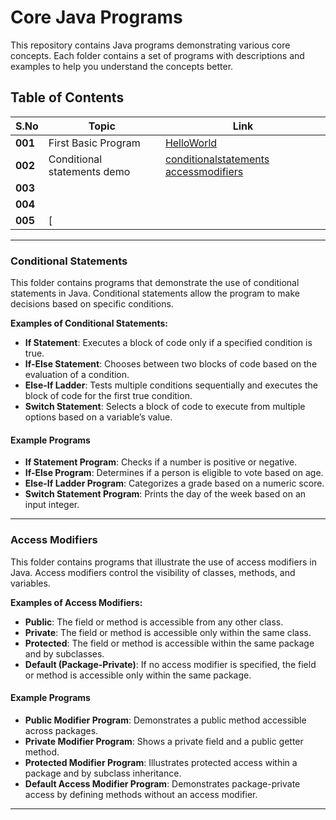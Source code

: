 # Core Java Programs

This repository contains Java programs demonstrating various core concepts. Each folder contains a set of programs with descriptions and examples to help you understand the concepts better.


## Table of Contents

| **S.No**         | **Topic**                                                                                           | **Link**          |
|-------------------|-----------------------------------------------------------------------------------------------------|-------------------|
| **001** | First Basic Program | [HelloWorld](https://github.com/mnavyasree1906/MyPrograms/tree/feature/programs/001-firstbasicprogram)                         |
| **002**              | Conditional statements demo                                                                                                 | [conditionalstatements accessmodifiers](https://github.com/mnavyasree1906/MyPrograms/tree/feature/programs/002-conditionalstatementsdemo)         |
| **003**      |                                                                                                  |                         |
| **004**      |          |                         |
| **005**         | [                                             |                         |


---

### Conditional Statements

This folder contains programs that demonstrate the use of conditional statements in Java. Conditional statements allow the program to make decisions based on specific conditions.

**Examples of Conditional Statements:**
- **If Statement**: Executes a block of code only if a specified condition is true.
- **If-Else Statement**: Chooses between two blocks of code based on the evaluation of a condition.
- **Else-If Ladder**: Tests multiple conditions sequentially and executes the block of code for the first true condition.
- **Switch Statement**: Selects a block of code to execute from multiple options based on a variable’s value.

#### Example Programs

- **If Statement Program**: Checks if a number is positive or negative.
- **If-Else Program**: Determines if a person is eligible to vote based on age.
- **Else-If Ladder Program**: Categorizes a grade based on a numeric score.
- **Switch Statement Program**: Prints the day of the week based on an input integer.

---

### Access Modifiers

This folder contains programs that illustrate the use of access modifiers in Java. Access modifiers control the visibility of classes, methods, and variables.

**Examples of Access Modifiers:**
- **Public**: The field or method is accessible from any other class.
- **Private**: The field or method is accessible only within the same class.
- **Protected**: The field or method is accessible within the same package and by subclasses.
- **Default (Package-Private)**: If no access modifier is specified, the field or method is accessible only within the same package.

#### Example Programs

- **Public Modifier Program**: Demonstrates a public method accessible across packages.
- **Private Modifier Program**: Shows a private field and a public getter method.
- **Protected Modifier Program**: Illustrates protected access within a package and by subclass inheritance.
- **Default Access Modifier Program**: Demonstrates package-private access by defining methods without an access modifier.

---

